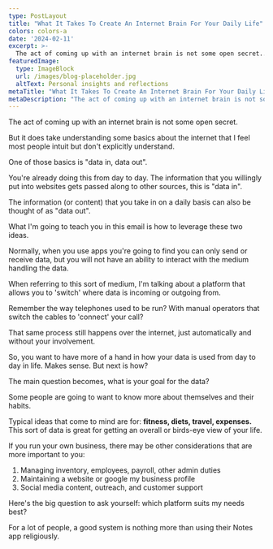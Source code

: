 ```yaml
---
type: PostLayout
title: "What It Takes To Create An Internet Brain For Your Daily Life"
colors: colors-a
date: '2024-02-11'
excerpt: >-
  The act of coming up with an internet brain is not some open secret.......
featuredImage:
  type: ImageBlock
  url: /images/blog-placeholder.jpg
  altText: Personal insights and reflections
metaTitle: "What It Takes To Create An Internet Brain For Your Daily Life"
metaDescription: "The act of coming up with an internet brain is not some open secret...."
---
```

The act of coming up with an internet brain is not some open secret. 

But it does take understanding some basics about the internet that I feel most people intuit but don't explicitly understand.

One of those basics is "data in, data out".

You're already doing this from day to day. The information that you willingly put into websites gets passed along to other sources, this is "data in".

The information (or content) that you take in on a daily basis can also be thought of as "data out".

What I'm going to teach you in this email is how to leverage these two ideas.

Normally, when you use apps you're going to find you can only send or receive data, but you will not have an ability to interact with the medium handling the data.

When referring to this sort of medium, I'm talking about a platform that allows you to 'switch' where data is incoming or outgoing from.

Remember the way telephones used to be run? With manual operators that switch the cables to 'connect' your call?

That same process still happens over the internet, just automatically and without your involvement. 

So, you want to have more of a hand in how your data is used from day to day in life. Makes sense. But next is how?

The main question becomes, what is your goal for the data?

Some people are going to want to know more about themselves and their habits. 

Typical ideas that come to mind are for: **fitness, diets, travel, expenses.**
This sort of data is great for getting an overall or birds-eye view of your life. 

If you run your own business, there may be other considerations that are more important to you:

1.  Managing inventory, employees, payroll, other admin duties
2.  Maintaining a website or google my business profile
3.  Social media content, outreach, and customer support

Here's the big question to ask yourself: which platform suits my needs best?

For a lot of people, a good system is nothing more than using their Notes app religiously.